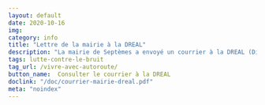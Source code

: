 ```yaml
---
layout: default
date: 2020-10-16
img: 
category: info
title: "Lettre de la mairie à la DREAL"
description: "La mairie de Septèmes a envoyé un courrier à la DREAL (Direction régionale de l'environnement, de l'aménagement et du logement) pour appuyer notre demande de rendez-vous, restée sans réponse à ce jour."
tags: lutte-contre-le-bruit
tag_url: /vivre-avec-autoroute/
button_name:  Consulter le courrier à la DREAL
doclink: "/doc/courrier-mairie-dreal.pdf"
meta: "noindex"
---
```

